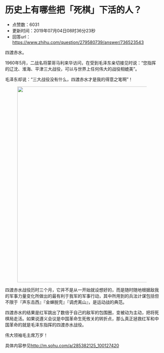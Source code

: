 # 历史上有哪些把「死棋」下活的人？
- 点赞数：6031
- 更新时间：2019年07月04日08时36分23秒
- 回答url：https://www.zhihu.com/question/279580739/answer/736523543
<body>
 <p data-pid="zNCINjF0">四渡赤水。</p>
 <p data-pid="XFxqlpr4">1960年5月，二战名将蒙哥马利来华访问，在受到毛泽东亲切接见时说：“您指挥的辽沈、淮海、平津三大战役，可以与世界上任何伟大的战役相媲美”。</p>
 <p data-pid="OwAdWDiK">毛泽东却说：“三大战役没有什么，四渡赤水才是我的得意之笔啊”！</p>
 <figure data-size="normal">
  <img src="https://picx.zhimg.com/50/v2-2bc51cab4b2e661303b9caeb7f84aa39_720w.jpg?source=1940ef5c" data-rawwidth="640" data-rawheight="510" data-size="normal" data-original-token="v2-2bc51cab4b2e661303b9caeb7f84aa39" data-default-watermark-src="https://picx.zhimg.com/50/v2-a87e5567b8619176f70da3565a3210ad_720w.jpg?source=1940ef5c" class="origin_image zh-lightbox-thumb" width="640" data-original="https://picx.zhimg.com/v2-2bc51cab4b2e661303b9caeb7f84aa39_r.jpg?source=1940ef5c">
 </figure>
 <p data-pid="QbkezwAt">四渡赤水战役历时三个月，它并不是从一开始就设想好的，而是随时随地根据敌我的军事力量变化所做出的最有利于我军的军事行动，其中所用到的兵法计谋包括但不限于『声东击西』『金蝉脱壳』『调虎离山』，是运动战的典范。</p>
 <p data-pid="bxttDsNW">四渡赤水的结果是红军跳出了数倍于自己的敌军的包围圈，变被动为主动，把将死棋局走活。如果说遵义会议是中国革命生死攸关的转折点，那么真正拯救红军和中国革命的就是毛泽东指挥的四渡赤水战役。</p>
 <p data-pid="0MrqEryT">伟大领袖毛主席万岁！</p>
 <p data-pid="hfeMtqr2">具体内容参见<a href="https://link.zhihu.com/?target=http%3A//m.sohu.com/a/285382125_100127420" class=" external" target="_blank" rel="nofollow noreferrer"><span class="invisible">http://</span><span class="visible">m.sohu.com/a/285382125_</span><span class="invisible">100127420</span><span class="ellipsis"></span></a></p>
</body>